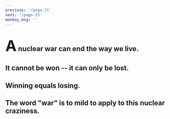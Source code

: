 ```yaml
---
previous: '/page-21'
next: '/page-23'
monkey_msg: ''
---
```


## <span style="font-size:47px;">A</span> nuclear war can end the way we live.

## It cannot be won -- it can only be lost.

## Winning equals losing.

## The word "war" is to mild to apply to this nuclear craziness.
